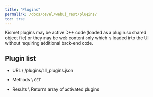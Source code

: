 ```yaml
---
title: "Plugins"
permalink: /docs/devel/webui_rest/plugins/
toc: true
---
```

Kismet plugins may be active C++ code (loaded as a plugin.so shared object file) or they may be web content only which is loaded into the UI without requiring additional back-end code.

## Plugin list

* URL \\
        /plugins/all_plugins.json

* Methods \\
        `GET`

* Results \\
        Returns array of activated plugins

